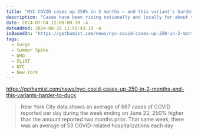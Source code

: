 ```yaml
---
title: "NYC COVID cases up 250% in 2 months — and this variant's harder to duck"
description: "Cases have been rising nationally and locally for about two months, driven by FLiRT variants."
date: 2024-07-04 12:00:00.10 -4
dateAdded: 2024-08-28 11:59:43.10 -4
isBasedOn: "https://gothamist.com/news/nyc-covid-cases-up-250-in-2-months-and-this-variants-harder-to-duck"
tags:
  - Surge
  - Summer Spike
  - WHO
  - FLiRT
  - NYC
  - New York
---
```


https://gothamist.com/news/nyc-covid-cases-up-250-in-2-months-and-this-variants-harder-to-duck

> New York City data shows an average of 687 cases of COVID reported per day during the week ending on June 22, 250% higher than the amount reported two months prior. That same week, there was an average of 53 COVID-related hospitalizations each day
